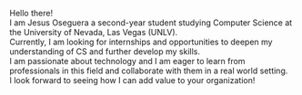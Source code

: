 Hello there!
<br>
I am Jesus Oseguera a second-year student studying Computer Science at the University of Nevada, Las Vegas (UNLV).
<br>
Currently, I am looking for internships and opportunities to deepen my understanding of CS and further develop my skills.
<br>
I am passionate about technology and I am eager to learn from professionals in this field and collaborate with them in a real world setting.
<br>
I look forward to seeing how I can add value to your organization!
